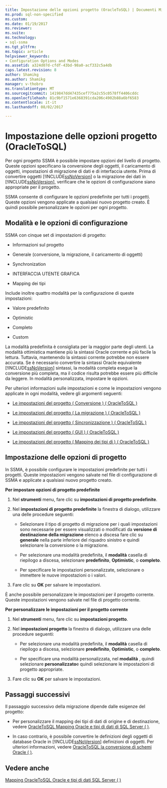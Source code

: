 ```yaml
---
title: Impostazione delle opzioni progetto (OracleToSQL) | Documenti Microsoft
ms.prod: sql-non-specified
ms.custom: 
ms.date: 01/19/2017
ms.reviewer: 
ms.suite: 
ms.technology:
- sql-ssma
ms.tgt_pltfrm: 
ms.topic: article
helpviewer_keywords:
- Configuration Options and Modes
ms.assetid: a324d07d-cfdf-43bd-98a0-acf332c5a4db
caps.latest.revision: 8
author: Shamikg
ms.author: Shamikg
manager: v-thobro
ms.translationtype: MT
ms.sourcegitcommit: 1419847dd47435cef775a2c55c0578ff4406cddc
ms.openlocfilehash: 81c9bf1571e6368391cda206c4902b88a6bf6583
ms.contentlocale: it-it
ms.lasthandoff: 08/02/2017

---
```

# <a name="setting-project-options-oracletosql"></a>Impostazione delle opzioni progetto (OracleToSQL)
Per ogni progetto SSMA è possibile impostare opzioni del livello di progetto. Queste opzioni specificano la conversione degli oggetti, il caricamento di oggetti, impostazioni di migrazione di dati e di interfaccia utente. Prima di convertire oggetti [!INCLUDE[ssNoVersion](../../includes/ssnoversion_md.md)] o la migrazione dei dati in [!INCLUDE[ssNoVersion](../../includes/ssnoversion_md.md)], verificare che le opzioni di configurazione siano appropriate per il progetto.  
  
SSMA consente di configurare le opzioni predefinite per tutti i progetti. Queste opzioni vengono applicate a qualsiasi nuovo progetto creato. È quindi possibile personalizzare le opzioni per ogni progetto.  
  
## <a name="configuration-options-and-modes"></a>Modalità e le opzioni di configurazione  
SSMA con cinque set di impostazioni di progetto:  
  
-   Informazioni sul progetto  
  
-   Generale (conversione, la migrazione, il caricamento di oggetti)  
  
-   Synchronization  
  
-   INTERFACCIA UTENTE GRAFICA  
  
-   Mapping dei tipi  
  
Include inoltre quattro modalità per la configurazione di queste impostazioni:  
  
-   Valore predefinito  
  
-   Optimistic  
  
-   Completo  
  
-   Custom  
  
La modalità predefinita è consigliata per la maggior parte degli utenti. La modalità ottimistica mantiene più la sintassi Oracle corrente e più facile la lettura. Tuttavia, mantenendo la sintassi corrente potrebbe non essere accurata. Se è necessario convertire la sintassi Oracle equivalente [!INCLUDE[ssNoVersion](../../includes/ssnoversion_md.md)] sintassi, la modalità completa esegue la conversione più completa, ma il codice risulta potrebbe essere più difficile da leggere. In modalità personalizzata, impostare le opzioni.  
  
Per ulteriori informazioni sulle impostazioni e come le impostazioni vengono applicate in ogni modalità, vedere gli argomenti seguenti:  
  
-   [Le impostazioni del progetto &#40; Conversione &#41; &#40; OracleToSQL &#41;](../../ssma/oracle/project-settings-conversion-oracletosql.md)  
  
-   [Le impostazioni del progetto &#40; La migrazione &#41; &#40; OracleToSQL &#41;](../../ssma/oracle/project-settings-migration-oracletosql.md)  
  
-   [Le impostazioni del progetto &#40; Sincronizzazione &#41; &#40; OracleToSQL &#41;](../../ssma/oracle/project-settings-synchronization-oracletosql.md)  
  
-   [Le impostazioni del progetto &#40; GUI &#41; &#40; OracleToSQL &#41;](../../ssma/oracle/project-settings-gui-oracletosql.md)  
  
-   [Le impostazioni del progetto &#40; Mapping dei tipi di &#41; &#40; OracleToSQL &#41;](../../ssma/oracle/project-settings-type-mapping-oracletosql.md)  
  
## <a name="setting-project-options"></a>Impostazione delle opzioni di progetto  
In SSMA, è possibile configurare le impostazioni predefinite per tutti i progetti. Queste impostazioni vengono salvate nel file di configurazione di SSMA e applicate a qualsiasi nuovo progetto creato.  
  
**Per impostare opzioni di progetto predefinite**  
  
1.  Nel **strumenti** menu, fare clic su **impostazioni di progetto predefinite**.  
  
2.  Nel **impostazioni di progetto predefinite** la finestra di dialogo, utilizzare una delle procedure seguenti:  
  
    -   Selezionare il tipo di progetto di migrazione per i quali impostazioni sono necessarie per essere visualizzati o modificati da **versione di destinazione della migrazione** elenco a discesa fare clic su **generale** nella parte inferiore del riquadro sinistro e quindi selezionare la conversione o la migrazione.  
  
    -   Per selezionare una modalità predefinita, il **modalità** casella di riepilogo a discesa, selezionare **predefinito**, **Optimistic**, o **completo**.  
  
    -   Per specificare le impostazioni personalizzate, selezionare o immettere le nuove impostazioni o i valori.  
  
3.  Fare clic su **OK** per salvare le impostazioni.  
  
È anche possibile personalizzare le impostazioni per il progetto corrente. Queste impostazioni vengono salvate nel file di progetto corrente.  
  
**Per personalizzare le impostazioni per il progetto corrente**  
  
1.  Nel **strumenti** menu, fare clic su **impostazioni progetto**.  
  
2.  Nel **impostazioni progetto** la finestra di dialogo, utilizzare una delle procedure seguenti:  
  
    -   Per selezionare una modalità predefinita, il **modalità** casella di riepilogo a discesa, selezionare **predefinito**, **Optimistic**, o **completo**.  
  
    -   Per specificare una modalità personalizzata, nel **modalità** , quindi selezionare **personalizzato**e quindi selezionare le impostazioni di progetto appropriate.  
  
3.  Fare clic su **OK** per salvare le impostazioni.  
  
## <a name="next-steps"></a>Passaggi successivi  
Il passaggio successivo della migrazione dipende dalle esigenze del progetto:  
  
-   Per personalizzare il mapping dei tipi di dati di origine e di destinazione, vedere [OracleToSQL Mapping Oracle e tipi di dati di SQL Server &#40; &#41;](../../ssma/oracle/mapping-oracle-and-sql-server-data-types-oracletosql.md).  
  
-   In caso contrario, è possibile convertire le definizioni degli oggetti di database Oracle in [!INCLUDE[ssNoVersion](../../includes/ssnoversion_md.md)] definizioni di oggetti. Per ulteriori informazioni, vedere [OracleToSQL la conversione di schemi Oracle &#40; &#41;](../../ssma/oracle/converting-oracle-schemas-oracletosql.md).  
  
## <a name="see-also"></a>Vedere anche  
[Mapping OracleToSQL Oracle e tipi di dati SQL Server &#40; &#41;](../../ssma/oracle/mapping-oracle-and-sql-server-data-types-oracletosql.md)  
  

